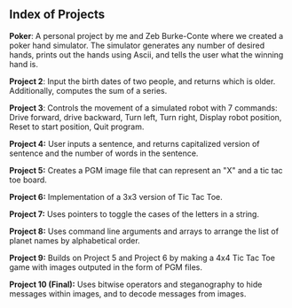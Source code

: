 Index of Projects
---------------------
**Poker**:  A personal project by me and Zeb Burke-Conte where we created a poker hand simulator.  The simulator generates any number of desired hands, prints out the hands using Ascii, and tells the user what the winning hand is.  

**Project 2**:  Input the birth dates of two people, and returns which is older.  Additionally, computes the sum of a series.

**Project 3**:  Controls the movement of a simulated robot with 7 commands:  Drive forward, drive backward, Turn left, Turn right, Display robot position, Reset to start position, Quit program.  

**Project 4:**  User inputs a sentence, and returns capitalized version of sentence and the number of words in the sentence.  

**Project 5:**  Creates a PGM image file that can represent an "X" and a tic tac toe board.

**Project 6:**  Implementation of a 3x3 version of Tic Tac Toe.

**Project 7:**  Uses pointers to toggle the cases of the letters in a string.  

**Project 8:**  Uses command line arguments and arrays to arrange the list of planet names by alphabetical order.

**Project 9:**  Builds on Project 5 and Project 6 by making a 4x4 Tic Tac Toe game with images outputed in the form of PGM files.

**Project 10 (Final):**  Uses bitwise operators and steganography to hide messages within images, and to decode messages from images. 
